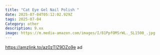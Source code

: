 ```yaml
---
title: "Cat Eye Gel Nail Polish "
date: 2025-07-04T05:12:02.929Z
tags: 2025-07-04
Category: other
description: 9.xx
image: https://m.media-amazon.com/images/I/81PpfOMSrWL._SL1500_.jpg
---
```

https://amzlink.to/az0zTIZ9DZo9e ad